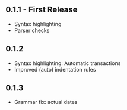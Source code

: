 ## 0.1.1 - First Release
* Syntax highlighting
* Parser checks
## 0.1.2
* Syntax highlighting: Automatic transactions
* Improved (auto) indentation rules
## 0.1.3
* Grammar fix: actual dates
